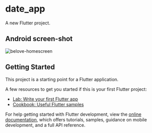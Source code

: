 # date_app

A new Flutter project.

## Android screen-shot  
![belove-homescreen](https://user-images.githubusercontent.com/40769994/195221777-9dde3c85-e067-415a-8359-2f371cee2bfe.png)

## Getting Started

This project is a starting point for a Flutter application.

A few resources to get you started if this is your first Flutter project:

- [Lab: Write your first Flutter app](https://docs.flutter.dev/get-started/codelab)
- [Cookbook: Useful Flutter samples](https://docs.flutter.dev/cookbook)

For help getting started with Flutter development, view the
[online documentation](https://docs.flutter.dev/), which offers tutorials,
samples, guidance on mobile development, and a full API reference.
